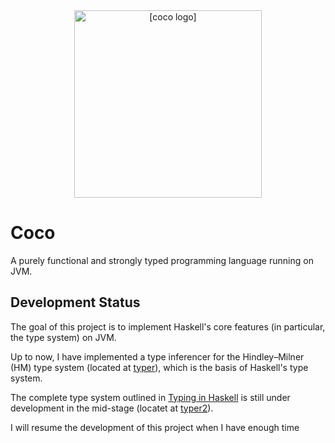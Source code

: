 <div align=center>
<img src="https://raw.githubusercontent.com/pzque/coco/master/doc/coco-logo-v3.png?token=ACTGKUY5Q75KUH2ICECRF5S56TJUM" width="300" alt="[coco logo]"/>
</div>

# Coco
A purely functional and strongly typed programming language running on JVM.

## Development Status

The goal of this project is to implement Haskell's core features (in particular, the type system)  on JVM.

Up to now, I have implemented a type inferencer for the Hindley–Milner (HM) type system (located at [typer](https://github.com/pzque/carbon/tree/master/src/main/scala/com/pzque/coco/typer)), which is the basis of Haskell's type system.

The complete type system outlined in [Typing in Haskell](https://web.cecs.pdx.edu/~mpj/thih/thih.pdf) is still under development in the mid-stage (locatet at [typer2](https://github.com/pzque/carbon/tree/master/src/main/scala/com/pzque/coco/typer2)).

I will resume the development of this project when I have enough time
